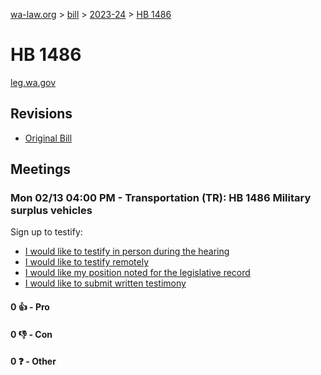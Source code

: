 [wa-law.org](/) > [bill](/bill/) > [2023-24](/bill/2023-24/) > [HB 1486](/bill/2023-24/hb/1486/)

# HB 1486
[leg.wa.gov](https://app.leg.wa.gov/billsummary?BillNumber=1486&Year=2023&Initiative=false)

## Revisions
* [Original Bill](1/)

## Meetings
### Mon 02/13 04:00 PM - Transportation (TR): HB 1486 Military surplus vehicles
Sign up to testify:
* [I would like to testify in person during the hearing](https://app.leg.wa.gov/csi/Testifier/Add?chamber=House&mId=30729&aId=151436&caId=21449&tId=1)
* [I would like to testify remotely](https://app.leg.wa.gov/csi/Testifier/Add?chamber=House&mId=30729&aId=151436&caId=21449&tId=2)
* [I would like my position noted for the legislative record](https://app.leg.wa.gov/csi/Testifier/Add?chamber=House&mId=30729&aId=151436&caId=21449&tId=3)
* [I would like to submit written testimony](https://app.leg.wa.gov/csi/Testifier/Add?chamber=House&mId=30729&aId=151436&caId=21449&tId=4)

#### 0 👍 - Pro

#### 0 👎 - Con

#### 0 ❓ - Other

